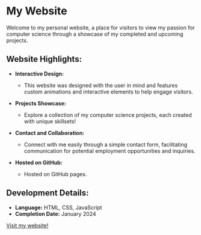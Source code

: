# My Website

Welcome to my personal website, a place for visitors to view my passion for computer science through a showcase of my completed and upcoming projects.


## Website Highlights:

- **Interactive Design:**
  - This website was designed with the user in mind and features custom animations and interactive elements to help engage visitors.

- **Projects Showcase:**
  - Explore a collection of my computer science projects, each created with unique skillsets!

- **Contact and Collaboration:**
  - Connect with me easily through a simple contact form, facilitating communication for potential employment opportunities and inquiries.

- **Hosted on GitHub:**
  - Hosted on GitHub pages.

## Development Details:

- **Language:** HTML, CSS, JavaScript
- **Completion Date:** January 2024

[Visit my website!](https://abijeet-dhillon.github.io/personal_website/)

